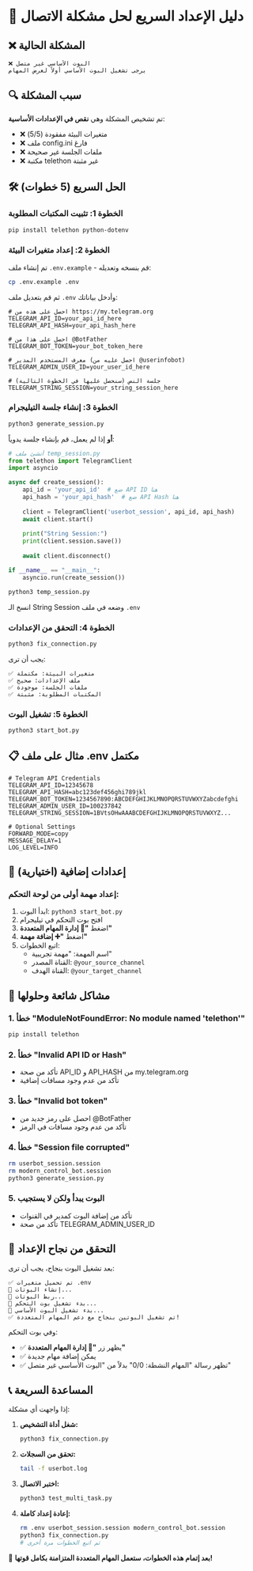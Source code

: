 # 🚀 دليل الإعداد السريع لحل مشكلة الاتصال

## ❌ المشكلة الحالية
```
❌ البوت الأساسي غير متصل
يرجى تشغيل البوت الأساسي أولاً لعرض المهام
```

## 🔍 سبب المشكلة
تم تشخيص المشكلة وهي **نقص في الإعدادات الأساسية**:
- ❌ متغيرات البيئة مفقودة (5/5)
- ❌ ملف config.ini فارغ
- ❌ ملفات الجلسة غير صحيحة
- ❌ مكتبة telethon غير مثبتة

## 🛠️ الحل السريع (5 خطوات)

### الخطوة 1: تثبيت المكتبات المطلوبة
```bash
pip install telethon python-dotenv
```

### الخطوة 2: إعداد متغيرات البيئة

تم إنشاء ملف `.env.example` - قم بنسخه وتعديله:

```bash
cp .env.example .env
```

ثم قم بتعديل ملف `.env` وأدخل بياناتك:

```env
# احصل على هذه من https://my.telegram.org
TELEGRAM_API_ID=your_api_id_here
TELEGRAM_API_HASH=your_api_hash_here

# احصل على هذا من @BotFather
TELEGRAM_BOT_TOKEN=your_bot_token_here

# معرف المستخدم المدير (احصل عليه من @userinfobot)
TELEGRAM_ADMIN_USER_ID=your_user_id_here

# جلسة النص (سنحصل عليها في الخطوة التالية)
TELEGRAM_STRING_SESSION=your_string_session_here
```

### الخطوة 3: إنشاء جلسة التيليجرام

```bash
python3 generate_session.py
```

**أو** إذا لم يعمل، قم بإنشاء جلسة يدوياً:

```python
# أنشئ ملف temp_session.py
from telethon import TelegramClient
import asyncio

async def create_session():
    api_id = 'your_api_id'  # ضع API ID هنا
    api_hash = 'your_api_hash'  # ضع API Hash هنا
    
    client = TelegramClient('userbot_session', api_id, api_hash)
    await client.start()
    
    print("String Session:")
    print(client.session.save())
    
    await client.disconnect()

if __name__ == "__main__":
    asyncio.run(create_session())
```

```bash
python3 temp_session.py
```

انسخ الـ String Session وضعه في ملف `.env`

### الخطوة 4: التحقق من الإعدادات

```bash
python3 fix_connection.py
```

يجب أن ترى:
```
✅ متغيرات البيئة: مكتملة
✅ ملف الإعدادات: صحيح  
✅ ملفات الجلسة: موجودة
✅ المكتبات المطلوبة: مثبتة
```

### الخطوة 5: تشغيل البوت

```bash
python3 start_bot.py
```

## 📋 مثال على ملف .env مكتمل

```env
# Telegram API Credentials
TELEGRAM_API_ID=12345678
TELEGRAM_API_HASH=abc123def456ghi789jkl
TELEGRAM_BOT_TOKEN=1234567890:ABCDEFGHIJKLMNOPQRSTUVWXYZabcdefghi
TELEGRAM_ADMIN_USER_ID=100237842
TELEGRAM_STRING_SESSION=1BVtsOHwAAABCDEFGHIJKLMNOPQRSTUVWXYZ...

# Optional Settings
FORWARD_MODE=copy
MESSAGE_DELAY=1
LOG_LEVEL=INFO
```

## 🔧 إعدادات إضافية (اختيارية)

### إعداد مهمة أولى من لوحة التحكم:

1. ابدأ البوت: `python3 start_bot.py`
2. افتح بوت التحكم في تيليجرام
3. اضغط **"🎯 إدارة المهام المتعددة"**
4. اضغط **"➕ إضافة مهمة"**
5. اتبع الخطوات:
   - اسم المهمة: "مهمة تجريبية"
   - القناة المصدر: `@your_source_channel`
   - القناة الهدف: `@your_target_channel`

## 🚨 مشاكل شائعة وحلولها

### 1. خطأ "ModuleNotFoundError: No module named 'telethon'"
```bash
pip install telethon
```

### 2. خطأ "Invalid API ID or Hash"
- تأكد من صحة API_ID و API_HASH من my.telegram.org
- تأكد من عدم وجود مسافات إضافية

### 3. خطأ "Invalid bot token"
- احصل على رمز جديد من @BotFather
- تأكد من عدم وجود مسافات في الرمز

### 4. خطأ "Session file corrupted"
```bash
rm userbot_session.session
rm modern_control_bot.session
python3 generate_session.py
```

### 5. البوت يبدأ ولكن لا يستجيب
- تأكد من إضافة البوت كمدير في القنوات
- تأكد من صحة TELEGRAM_ADMIN_USER_ID

## 🎯 التحقق من نجاح الإعداد

بعد تشغيل البوت بنجاح، يجب أن ترى:

```
✅ تم تحميل متغيرات .env
🔧 إنشاء البوتات...
🔗 ربط البوتات...
🚀 بدء تشغيل بوت التحكم...
🚀 بدء تشغيل البوت الأساسي...
✅ تم تشغيل البوتين بنجاح مع دعم المهام المتعددة!
```

وفي بوت التحكم:
- ✅ يظهر زر **"🎯 إدارة المهام المتعددة"**
- ✅ يمكن إضافة مهام جديدة
- ✅ تظهر رسالة "المهام النشطة: 0/0" بدلاً من "البوت الأساسي غير متصل"

## 📞 المساعدة السريعة

إذا واجهت أي مشكلة:

1. **شغل أداة التشخيص:**
   ```bash
   python3 fix_connection.py
   ```

2. **تحقق من السجلات:**
   ```bash
   tail -f userbot.log
   ```

3. **اختبر الاتصال:**
   ```bash
   python3 test_multi_task.py
   ```

4. **إعادة إعداد كاملة:**
   ```bash
   rm .env userbot_session.session modern_control_bot.session
   python3 fix_connection.py
   # ثم اتبع الخطوات مرة أخرى
   ```

🚀 **بعد إتمام هذه الخطوات، ستعمل المهام المتعددة المتزامنة بكامل قوتها!**